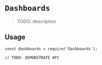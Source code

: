 # `Dashboards`

> TODO: description

## Usage

```
const dashboards = require('Dashboards');

// TODO: DEMONSTRATE API
```
